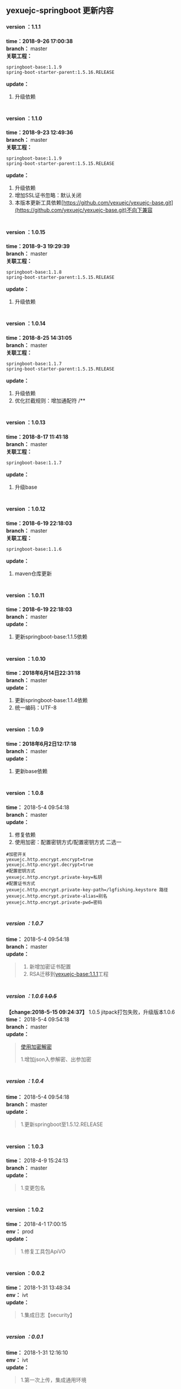 yexuejc-springboot 更新内容
-------------------

#### version ：1.1.1
**time：2018-9-26 17:00:38** <br/>
**branch：** master    <br/>
**关联工程：**    <br/>
```
springboot-base:1.1.9
spring-boot-starter-parent:1.5.16.RELEASE
```
**update：**     <br/>
1. 升级依赖
#

#### version ：1.1.0
**time：2018-9-23 12:49:36** <br/>
**branch：** master    <br/>
**关联工程：**    <br/>
```
springboot-base:1.1.9
spring-boot-starter-parent:1.5.15.RELEASE
```
**update：**     <br/>
1. 升级依赖
2. 增加SSL证书忽略：默认关闭
3. 本版本更新工具依赖[https://github.com/yexuejc/yexuejc-base.git](https://github.com/yexuejc/yexuejc-base.git)不向下兼容
#

#### version ：1.0.15
**time：2018-9-3 19:29:39** <br/>
**branch：** master    <br/>
**关联工程：**    <br/>
```
springboot-base:1.1.8
spring-boot-starter-parent:1.5.15.RELEASE
```
**update：**     <br/>
1. 升级依赖
#

#### version ：1.0.14
**time：2018-8-25 14:31:05** <br/>
**branch：** master    <br/>
**关联工程：**    <br/>
```
springboot-base:1.1.7
spring-boot-starter-parent:1.5.15.RELEASE
```
**update：**     <br/>
1. 升级依赖
2. 优化拦截规则：增加通配符 /**
#

#### version ：1.0.13
**time：2018-8-17 11:41:18** <br/>
**branch：** master    <br/>
**关联工程：**    <br/>
```
springboot-base:1.1.7
```
**update：**     <br/>
1. 升级base
#

#### version ：1.0.12
**time：2018-6-19 22:18:03** <br/>
**branch：** master    <br/>
**关联工程：**    <br/>
```
springboot-base:1.1.6
```
**update：**     <br/>
1. maven仓库更新

#
#### version ：1.0.11
**time：2018-6-19 22:18:03** <br/>
**branch：** master    <br/>
**update：**     <br/>
1. 更新springboot-base:1.1.5依赖
#

#### version ：1.0.10
**time：2018年6月14日22:31:18** <br/>
**branch：** master    <br/>
**update：**     <br/>
1. 更新springboot-base:1.1.4依赖
2. 统一编码：UTF-8
#

#### version ：1.0.9
**time：2018年6月2日12:17:18** <br/>
**branch：** master    <br/>
**update：**     <br/>
1. 更新base依赖
#

#### version ：1.0.8
**time：** 2018-5-4 09:54:18<br/>
**branch：** master    <br/>
**update：**     <br/>
1. 修复依赖
2. 使用加密：配置密钥方式/配置密钥方式 二选一
```
#加密开关
yexuejc.http.encrypt.encrypt=true
yexuejc.http.encrypt.decrypt=true
#配置密钥方式
yexuejc.http.encrypt.private-key=私钥
#配置证书方式
yexuejc.http.encrypt.private-key-path=/lgfishing.keystore 路径
yexuejc.http.encrypt.private-alias=别名
yexuejc.http.encrypt.private-pwd=密码
```

#
##### version ：1.0.7
**time：** 2018-5-4 09:54:18<br/>
**branch：** master    <br/>
**update：**     <br/>
>1. 新增加密证书配置
>2. RSA迁移到[yexuejc-base:1.1.1](https://github.com/yexuejc/yexuejc-base)工程 

#
##### version ：1.0.6 ~~1.0.5~~
**【change:2018-5-15 09:24:37】** 1.0.5 jitpack打包失败，升级版本1.0.6<br/>
**time：** 2018-5-4 09:54:18<br/>
**branch：** master    <br/>
**update：**     <br/>
> [使用加密解密](PARAMS_RSA_DECRYPT_ENCRYPT.md)
>
>1.增加json入参解密、出参加密
#

##### version ：1.0.4
**time：** 2018-5-4 09:54:18<br/>
**branch：** master    <br/>
**update：**     <br/>
>1.更新springboot至1.5.12.RELEASE
#
#### version ：1.0.3
**time：** 2018-4-9 15:24:13<br/>
**branch：** master    <br/>
**update：**     <br/>
>1.变更包名
#
#### version ：1.0.2
**time：** 2018-4-1 17:00:15<br/>
**env：** prod    <br/>
**update：**     <br/>
>1.修复工具包ApiVO
#
#### version ：0.0.2
**time：** 2018-1-31 13:48:34<br/>
**env：** ivt    <br/>
**update：**     <br/>
>1.集成日志【security】
#

##### version ：0.0.1
**time：** 2018-1-31 12:16:10<br/>
**env：** ivt    <br/>
**update：**     <br/>
>1.第一次上传，集成通用环境

#

